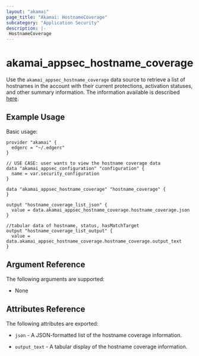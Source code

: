```yaml
---
layout: "akamai"
page_title: "Akamai: HostnameCoverage"
subcategory: "Application Security"
description: |-
 HostnameCoverage
---
```


# akamai_appsec_hostname_coverage

Use the `akamai_appsec_hostname_coverage` data source to retrieve a list of hostnames in the account with their current protections, activation statuses, and other summary information. The information available is described [here](https://developer.akamai.com/api/cloud_security/application_security/v1.html#8eb23096).

## Example Usage

Basic usage:

```hcl
provider "akamai" {
  edgerc = "~/.edgerc"
}

// USE CASE: user wants to view the hostname coverage data
data "akamai_appsec_configuration" "configuration" {
  name = var.security_configuration
}

data "akamai_appsec_hostname_coverage" "hostname_coverage" {
}

output "hostname_coverage_list_json" {
  value = data.akamai_appsec_hostname_coverage.hostname_coverage.json
}

//tabular data of hostname, status, hasMatchTarget
output "hostname_coverage_list_output" {
  value = data.akamai_appsec_hostname_coverage.hostname_coverage.output_text
}
```

## Argument Reference

The following arguments are supported:

* None

## Attributes Reference

The following attributes are exported:

* `json` - A JSON-formatted list of the hostname coverage information.

* `output_text` - A tabular display of the hostname coverage information.

